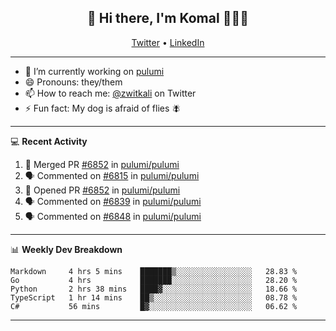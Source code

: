 <h2 align="center"> 👋 Hi there, I'm Komal 🧑🏾‍💻 </h2>
<p align="center">
    <a href="https://twitter.com/zwitkali">Twitter</a> •
    <a href="https://www.linkedin.com/in/komal-ali/">LinkedIn</a>
</p>

--------

- 🔭 I’m currently working on [pulumi](https://github.com/pulumi/pulumi)
- 😄 Pronouns: they/them
- 📫 How to reach me: [@zwitkali](https://twitter.com/zwitkali) on Twitter
- ⚡ Fun fact: My dog is afraid of flies 🪰

--------
💻 **Recent Activity**

<!--START_SECTION:activity-->
1. 🎉 Merged PR [#6852](https://github.com/pulumi/pulumi/pull/6852) in [pulumi/pulumi](https://github.com/pulumi/pulumi)
2. 🗣 Commented on [#6815](https://github.com/pulumi/pulumi/issues/6815) in [pulumi/pulumi](https://github.com/pulumi/pulumi)
3. 💪 Opened PR [#6852](https://github.com/pulumi/pulumi/pull/6852) in [pulumi/pulumi](https://github.com/pulumi/pulumi)
4. 🗣 Commented on [#6839](https://github.com/pulumi/pulumi/issues/6839) in [pulumi/pulumi](https://github.com/pulumi/pulumi)
5. 🗣 Commented on [#6848](https://github.com/pulumi/pulumi/issues/6848) in [pulumi/pulumi](https://github.com/pulumi/pulumi)
<!--END_SECTION:activity-->

--------

📊 **Weekly Dev Breakdown**
<!--START_SECTION:waka-->
```text
Markdown     4 hrs 5 mins    ███████▒░░░░░░░░░░░░░░░░░   28.83 % 
Go           4 hrs           ███████░░░░░░░░░░░░░░░░░░   28.20 % 
Python       2 hrs 38 mins   ████▓░░░░░░░░░░░░░░░░░░░░   18.66 % 
TypeScript   1 hr 14 mins    ██▒░░░░░░░░░░░░░░░░░░░░░░   08.78 % 
C#           56 mins         █▓░░░░░░░░░░░░░░░░░░░░░░░   06.62 % 
```
<!--END_SECTION:waka-->

--------